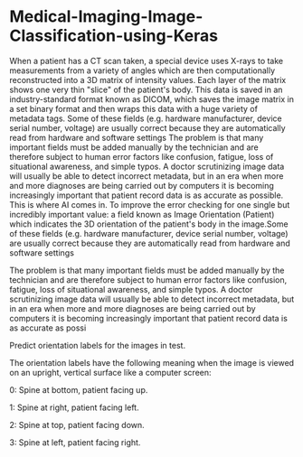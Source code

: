 # Medical-Imaging-Image-Classification-using-Keras
When a patient has a CT scan taken, a special device uses X-rays to take measurements from a variety of angles which are then computationally reconstructed into a 3D matrix of intensity values. Each layer of the matrix shows one very thin "slice" of the patient's body. This data is saved in an industry-standard format known as DICOM, which saves the image matrix in a set binary format and then wraps this data with a huge variety of metadata tags.  Some of these fields (e.g. hardware manufacturer, device serial number, voltage) are usually correct because they are automatically read from hardware and software settings  The problem is that many important fields must be added manually by the technician and are therefore subject to human error factors like confusion, fatigue, loss of situational awareness, and simple typos.  A doctor scrutinizing image data will usually be able to detect incorrect metadata, but in an era when more and more diagnoses are being carried out by computers it is becoming increasingly important that patient record data is as accurate as possible.  This is where AI comes in. To improve the error checking for one single but incredibly important value: a field known as Image Orientation (Patient) which indicates the 3D orientation of the patient's body in the image.Some of these fields (e.g. hardware manufacturer, device serial number, voltage) are usually correct because they are automatically read from hardware and software settings

The problem is that many important fields must be added manually by the technician and are therefore subject to human error factors like confusion, fatigue, loss of situational awareness, and simple typos.
A doctor scrutinizing image data will usually be able to detect incorrect metadata, but in an era when more and more diagnoses are being carried out by computers it is becoming increasingly important that patient record data is as accurate as possi


Predict orientation labels for the images in test.

The orientation labels have the following meaning when the image is viewed on an upright, vertical surface like a computer screen:

0: Spine at bottom, patient facing up.

1: Spine at right, patient facing left.

2: Spine at top, patient facing down.

3: Spine at left, patient facing right.
